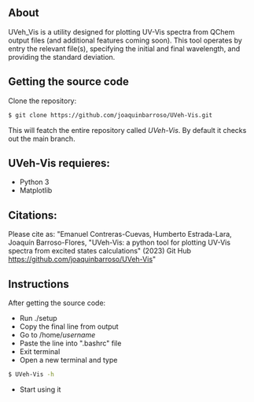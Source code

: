 ## About
UVeh_Vis is a utility designed for plotting UV-Vis spectra from QChem output files (and additional features coming soon). This tool operates by entry the relevant file(s), specifying the initial and final wavelength, and providing the standard deviation.

## Getting the source code

Clone the repository:
```bash
$ git clone https://github.com/joaquinbarroso/UVeh-Vis.git
```

This will featch the entire repository called *UVeh-Vis*. 
By default it checks out the main branch.

## UVeh-Vis requieres:
- Python 3
- Matplotlib

## Citations:
Please cite as:
"Emanuel Contreras-Cuevas, Humberto Estrada-Lara, Joaquín Barroso-Flores, "UVeh-Vis: a python tool for plotting UV-Vis spectra from excited states calculations" (2023) Git Hub https://github.com/joaquinbarroso/UVeh-Vis"

## Instructions
After getting the source code: 
+ Run ./setup
+ Copy the final line from output
+ Go to /home/_username_
+ Paste the line into ".bashrc" file
+ Exit terminal
+ Open a new terminal and type
```bash
$ UVeh-Vis -h
```
+ Start using it

